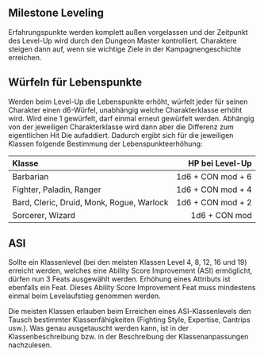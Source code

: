 
## Milestone Leveling
Erfahrungspunkte werden komplett außen vorgelassen und der Zeitpunkt des Level-Up wird durch den Dungeon Master kontrolliert. Charaktere steigen dann auf, wenn sie wichtige Ziele in der Kampagnengeschichte erreichen.


## Würfeln für Lebenspunkte
Werden beim Level-Up die Lebenspunkte erhöht, würfelt jeder für seinen Charakter einen d6-Würfel, unabhängig welche Charakterklasse erhöht wird. Wird eine 1 gewürfelt, darf einmal erneut gewürfelt werden. Abhängig von der jeweiligen Charakterklasse wird dann aber die Differenz zum eigentlichen Hit Die aufaddiert. Dadurch ergibt sich für die jeweiligen Klassen folgende Bestimmung der Lebenspunkteerhöhung:

| Klasse                                    |   HP bei Level-Up |
| :---------------------------------------- | ----------------: |
| Barbarian                                 | 1d6 + CON mod + 6 |
| Fighter, Paladin, Ranger                  | 1d6 + CON mod + 4 |
| Bard, Cleric, Druid, Monk, Rogue, Warlock | 1d6 + CON mod + 2 |
| Sorcerer, Wizard                          |     1d6 + CON mod |


## ASI
Sollte ein Klassenlevel (bei den meisten Klassen Level 4, 8, 12, 16 und 19) erreicht werden, welches eine Ability Score Improvement (ASI) ermöglicht, dürfen nun 3 Feats ausgewählt werden. Erhöhung eines Attributs ist ebenfalls ein Feat. Dieses Ability Score Improvement Feat muss mindestens einmal beim Levelaufstieg genommen werden.

Die meisten Klassen erlauben beim Erreichen eines ASI-Klassenlevels den Tausch bestimmter Klassenfähigkeiten (Fighting Style, Expertise, Cantrips usw.). Was genau ausgetauscht werden kann, ist in der Klassenbeschreibung bzw. in der Beschreibung der Klassenanpassungen nachzulesen.

